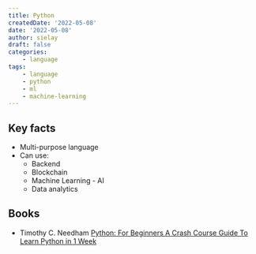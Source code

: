 ```yaml
---
title: Python
createdDate: '2022-05-08'
date: '2022-05-08'
author: sielay
draft: false
categories:
    - language
tags:
    - language
    - python
    - ml
    - machine-learning
---
```


## Key facts

 * Multi-purpose language
 * Can use:
   * Backend
   * Blockchain
   * Machine Learning - AI
   * Data analytics   

## Books

 * Timothy C. Needham [Python: For Beginners A Crash Course Guide To Learn Python in 1 Week](https://amzn.to/3LZ6CdL)


 
